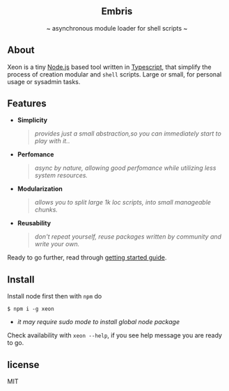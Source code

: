 <div align="center">
<h2>Embris</h2>
<p>~ asynchronous module loader for shell scripts ~</p>
</div>

## About
Xeon is a tiny [Node.js]() based tool written in [Typescript](), that simplify the process of creation modular and `shell` scripts. Large or small, for personal usage or sysadmin tasks.

## Features
* **Simplicity** 
  > *provides just a small abstraction,so you can immediately start to play with it.*.

* **Perfomance**
  > *async by nature, allowing good perfomance while utilizing less system resources.*
  
* **Modularization**
  > *allows you to split large 1k loc scripts, into small manageable chunks.*
  
* **Reusability**
  > *don't repeat yourself, reuse packages written by community and write your own.*
  

Ready to go further, read through [getting started guide]().

## Install
Install node first then with `npm` do

```shell
$ npm i -g xeon
```

* *it may require sudo mode to install global node package*

Check availability with `xeon --help`, if you see help message you are ready to go.

## license
MIT
